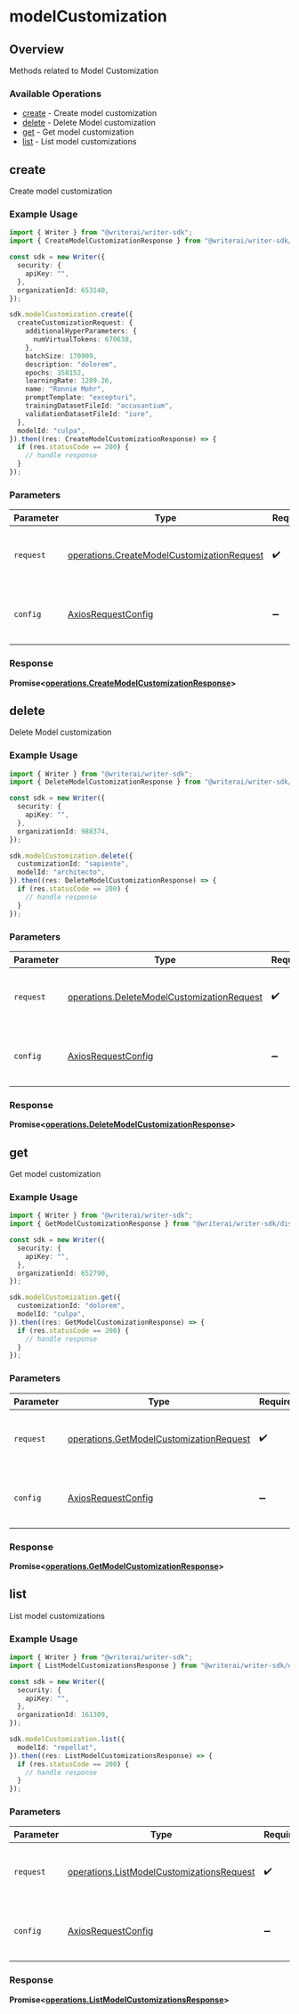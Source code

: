 # modelCustomization

## Overview

Methods related to Model Customization

### Available Operations

* [create](#create) - Create model customization
* [delete](#delete) - Delete Model customization
* [get](#get) - Get model customization
* [list](#list) - List model customizations

## create

Create model customization

### Example Usage

```typescript
import { Writer } from "@writerai/writer-sdk";
import { CreateModelCustomizationResponse } from "@writerai/writer-sdk/dist/sdk/models/operations";

const sdk = new Writer({
  security: {
    apiKey: "",
  },
  organizationId: 653140,
});

sdk.modelCustomization.create({
  createCustomizationRequest: {
    additionalHyperParameters: {
      numVirtualTokens: 670638,
    },
    batchSize: 170909,
    description: "dolorem",
    epochs: 358152,
    learningRate: 1289.26,
    name: "Ronnie Mohr",
    promptTemplate: "excepturi",
    trainingDatasetFileId: "accusantium",
    validationDatasetFileId: "iure",
  },
  modelId: "culpa",
}).then((res: CreateModelCustomizationResponse) => {
  if (res.statusCode == 200) {
    // handle response
  }
});
```

### Parameters

| Parameter                                                                                                | Type                                                                                                     | Required                                                                                                 | Description                                                                                              |
| -------------------------------------------------------------------------------------------------------- | -------------------------------------------------------------------------------------------------------- | -------------------------------------------------------------------------------------------------------- | -------------------------------------------------------------------------------------------------------- |
| `request`                                                                                                | [operations.CreateModelCustomizationRequest](../../models/operations/createmodelcustomizationrequest.md) | :heavy_check_mark:                                                                                       | The request object to use for the request.                                                               |
| `config`                                                                                                 | [AxiosRequestConfig](https://axios-http.com/docs/req_config)                                             | :heavy_minus_sign:                                                                                       | Available config options for making requests.                                                            |


### Response

**Promise<[operations.CreateModelCustomizationResponse](../../models/operations/createmodelcustomizationresponse.md)>**


## delete

Delete Model customization

### Example Usage

```typescript
import { Writer } from "@writerai/writer-sdk";
import { DeleteModelCustomizationResponse } from "@writerai/writer-sdk/dist/sdk/models/operations";

const sdk = new Writer({
  security: {
    apiKey: "",
  },
  organizationId: 988374,
});

sdk.modelCustomization.delete({
  customizationId: "sapiente",
  modelId: "architecto",
}).then((res: DeleteModelCustomizationResponse) => {
  if (res.statusCode == 200) {
    // handle response
  }
});
```

### Parameters

| Parameter                                                                                                | Type                                                                                                     | Required                                                                                                 | Description                                                                                              |
| -------------------------------------------------------------------------------------------------------- | -------------------------------------------------------------------------------------------------------- | -------------------------------------------------------------------------------------------------------- | -------------------------------------------------------------------------------------------------------- |
| `request`                                                                                                | [operations.DeleteModelCustomizationRequest](../../models/operations/deletemodelcustomizationrequest.md) | :heavy_check_mark:                                                                                       | The request object to use for the request.                                                               |
| `config`                                                                                                 | [AxiosRequestConfig](https://axios-http.com/docs/req_config)                                             | :heavy_minus_sign:                                                                                       | Available config options for making requests.                                                            |


### Response

**Promise<[operations.DeleteModelCustomizationResponse](../../models/operations/deletemodelcustomizationresponse.md)>**


## get

Get model customization

### Example Usage

```typescript
import { Writer } from "@writerai/writer-sdk";
import { GetModelCustomizationResponse } from "@writerai/writer-sdk/dist/sdk/models/operations";

const sdk = new Writer({
  security: {
    apiKey: "",
  },
  organizationId: 652790,
});

sdk.modelCustomization.get({
  customizationId: "dolorem",
  modelId: "culpa",
}).then((res: GetModelCustomizationResponse) => {
  if (res.statusCode == 200) {
    // handle response
  }
});
```

### Parameters

| Parameter                                                                                          | Type                                                                                               | Required                                                                                           | Description                                                                                        |
| -------------------------------------------------------------------------------------------------- | -------------------------------------------------------------------------------------------------- | -------------------------------------------------------------------------------------------------- | -------------------------------------------------------------------------------------------------- |
| `request`                                                                                          | [operations.GetModelCustomizationRequest](../../models/operations/getmodelcustomizationrequest.md) | :heavy_check_mark:                                                                                 | The request object to use for the request.                                                         |
| `config`                                                                                           | [AxiosRequestConfig](https://axios-http.com/docs/req_config)                                       | :heavy_minus_sign:                                                                                 | Available config options for making requests.                                                      |


### Response

**Promise<[operations.GetModelCustomizationResponse](../../models/operations/getmodelcustomizationresponse.md)>**


## list

List model customizations

### Example Usage

```typescript
import { Writer } from "@writerai/writer-sdk";
import { ListModelCustomizationsResponse } from "@writerai/writer-sdk/dist/sdk/models/operations";

const sdk = new Writer({
  security: {
    apiKey: "",
  },
  organizationId: 161309,
});

sdk.modelCustomization.list({
  modelId: "repellat",
}).then((res: ListModelCustomizationsResponse) => {
  if (res.statusCode == 200) {
    // handle response
  }
});
```

### Parameters

| Parameter                                                                                              | Type                                                                                                   | Required                                                                                               | Description                                                                                            |
| ------------------------------------------------------------------------------------------------------ | ------------------------------------------------------------------------------------------------------ | ------------------------------------------------------------------------------------------------------ | ------------------------------------------------------------------------------------------------------ |
| `request`                                                                                              | [operations.ListModelCustomizationsRequest](../../models/operations/listmodelcustomizationsrequest.md) | :heavy_check_mark:                                                                                     | The request object to use for the request.                                                             |
| `config`                                                                                               | [AxiosRequestConfig](https://axios-http.com/docs/req_config)                                           | :heavy_minus_sign:                                                                                     | Available config options for making requests.                                                          |


### Response

**Promise<[operations.ListModelCustomizationsResponse](../../models/operations/listmodelcustomizationsresponse.md)>**


